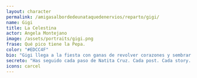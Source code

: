 ```yaml
---
layout: character
permalink: /amigasalbordedeunataquedenervios/reparto/gigi/
name: Gigi
title: La Celestina
actor: Angela Montejano
image: /assets/portraits/gigi.png
frase: Qué pico tiene la Pepa.
color: "#EDCC4F"
bio: "Gigi llega a la fiesta con ganas de revolver corazones y sembrar el caos más romántico. Viene en modo cupido travieso: dispuesta a liar a la gente... y quizás a enamorarse un poco también. Su punto débil son las canciones de Natita, son tan románticas que las escucha una y otra vez, quizás demasiado..."
secreto: "Has seguido cada paso de Natita Cruz. Cada post. Cada story. Cada localización que olvidó borrar. Desde hace más de un año, usas un perfil falso en redes para seguirla: primero por curiosidad, luego por admiración, y ahora por algo más difícil de explicar. Te sabes sus letras, sus outfits reciclados, sus fiestas privadas, sus likes a las 3 de la madrugada. Eres su fan número uno. Pero también su sombra digital. Nadie debe relacionarte con ese perfil o perderás toda tu credibilidad."
icons: carcel
---
```

